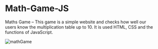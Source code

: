 # Math-Game-JS


Maths Game – This game is a simple website and checks how well our users know the multiplication table up to 10. 
It is used HTML, CSS and the functions of JavaScript.

![mathGame](https://github.com/elisakoci/Math-Game-JS/assets/49443032/f8086bd5-0fe6-4868-a5a9-21d9c0b8d5c7)

